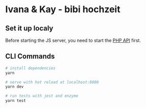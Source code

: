 # Ivana & Kay - bibi hochzeit

## Set it up localy
Before starting the JS server, you need to start the [PHP API](api/) first.

## CLI Commands

``` bash
# install dependencies
yarn

# serve with hot reload at localhost:8080
yarn dev

# run tests with jest and enzyme
yarn test
```